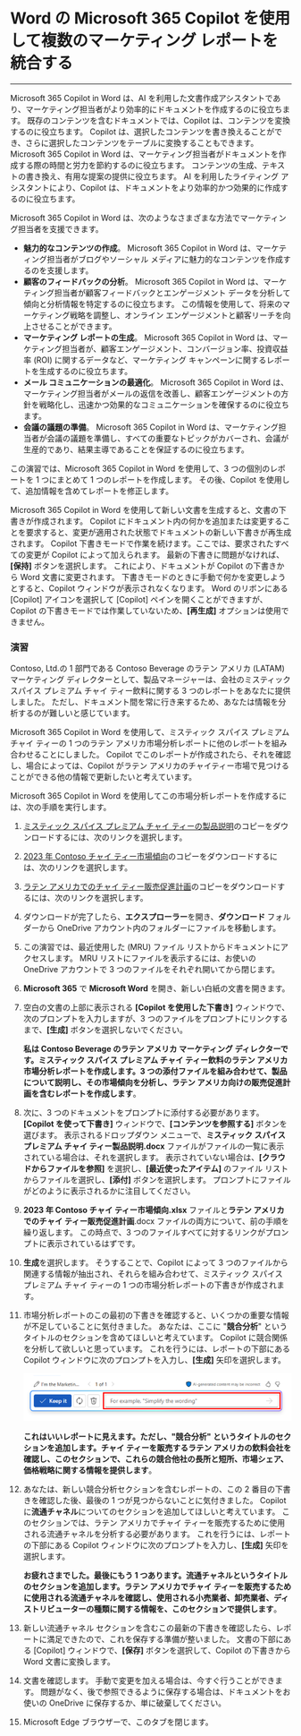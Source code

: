 # Word の Microsoft 365 Copilot を使用して複数のマーケティング レポートを統合する
---
Microsoft 365 Copilot in Word は、AI を利用した文書作成アシスタントであり、マーケティング担当者がより効率的にドキュメントを作成するのに役立ちます。 既存のコンテンツを含むドキュメントでは、Copilot は、コンテンツを変換するのに役立ちます。 Copilot は、選択したコンテンツを書き換えることができ、さらに選択したコンテンツをテーブルに変換することもできます。 Microsoft 365 Copilot in Word は、マーケティング担当者がドキュメントを作成する際の時間と労力を節約するのに役立ちます。 コンテンツの生成、テキストの書き換え、有用な提案の提供に役立ちます。 AI を利用したライティング アシスタントにより、Copilot は、ドキュメントをより効率的かつ効果的に作成するのに役立ちます。

Microsoft 365 Copilot in Word は、次のようなさまざまな方法でマーケティング担当者を支援できます。

 -  **魅力的なコンテンツの作成**。 Microsoft 365 Copilot in Word は、マーケティング担当者がブログやソーシャル メディアに魅力的なコンテンツを作成するのを支援します。
 -  **顧客のフィードバックの分析**。 Microsoft 365 Copilot in Word は、マーケティング担当者が顧客フィードバックとエンゲージメント データを分析して傾向と分析情報を特定するのに役立ちます。 この情報を使用して、将来のマーケティング戦略を調整し、オンライン エンゲージメントと顧客リーチを向上させることができます。
 -  **マーケティング レポートの生成**。 Microsoft 365 Copilot in Word は、マーケティング担当者が、顧客エンゲージメント、コンバージョン率、投資収益率 (ROI) に関するデータなど、マーケティング キャンペーンに関するレポートを生成するのに役立ちます。
 -  **メール コミュニケーションの最適化**。 Microsoft 365 Copilot in Word は、マーケティング担当者がメールの返信を改善し、顧客エンゲージメントの方針を戦略化し、迅速かつ効果的なコミュニケーションを確保するのに役立ちます。
 -  **会議の議題の準備**。 Microsoft 365 Copilot in Word は、マーケティング担当者が会議の議題を準備し、すべての重要なトピックがカバーされ、会議が生産的であり、結果主導であることを保証するのに役立ちます。

この演習では、Microsoft 365 Copilot in Word を使用して、3 つの個別のレポートを 1 つにまとめて 1 つのレポートを作成します。 その後、Copilot を使用して、追加情報を含めてレポートを修正します。

Microsoft 365 Copilot in Word を使用して新しい文書を生成すると、文書の下書きが作成されます。 Copilot にドキュメント内の何かを追加または変更することを要求すると、変更が適用された状態でドキュメントの新しい下書きが再生成されます。 Copilot 下書きモードで作業を続けます。ここでは、要求されたすべての変更が Copilot によって加えられます。 最新の下書きに問題がなければ、**[保持]** ボタンを選択します。 これにより、ドキュメントが Copilot の下書きから Word 文書に変更されます。 下書きモードのときに手動で何かを変更しようとすると、Copilot ウィンドウが表示されなくなります。 Word のリボンにある [Copilot] アイコンを選択して [Copilot] ペインを開くことができますが、Copilot の下書きモードでは作業していないため、**[再生成]** オプションは使用できません。

### 演習

Contoso, Ltd.の 1 部門である Contoso Beverage のラテン アメリカ (LATAM) マーケティング ディレクターとして、製品マネージャーは、会社のミスティック スパイス プレミアム チャイ ティー飲料に関する 3 つのレポートをあなたに提供しました。 ただし、ドキュメント間を常に行き来するため、あなたは情報を分析するのが難しいと感じています。

Microsoft 365 Copilot in Word を使用して、ミスティック スパイス プレミアム チャイ ティーの 1 つのラテン アメリカ市場分析レポートに他のレポートを組み合わせることにしました。 Copilot でこのレポートが作成されたら、それを確認し、場合によっては、Copilot がラテン アメリカのチャイティー市場で見つけることができる他の情報で更新したいと考えています。

Microsoft 365 Copilot in Word を使用してこの市場分析レポートを作成するには、次の手順を実行します。

1.  [ミスティック スパイス プレミアム チャイ ティーの製品説明](https://go.microsoft.com/fwlink/?linkid=2268929)のコピーをダウンロードするには、次のリンクを選択します。
2.  [2023 年 Contoso チャイ ティー市場傾向](https://go.microsoft.com/fwlink/?linkid=2269122)のコピーをダウンロードするには、次のリンクを選択します。
3.  [ラテン アメリカでのチャイ ティー販売促進計画](https://go.microsoft.com/fwlink/?linkid=2269126)のコピーをダウンロードするには、次のリンクを選択します。
4.  ダウンロードが完了したら、**エクスプローラー**を開き、**ダウンロード** フォルダーから OneDrive アカウント内のフォルダーにファイルを移動します。
5.  この演習では、最近使用した (MRU) ファイル リストからドキュメントにアクセスします。 MRU リストにファイルを表示するには、お使いの OneDrive アカウントで 3 つのファイルをそれぞれ開いてから閉じます。
6.  **Microsoft 365** で **Microsoft Word** を開き、新しい白紙の文書を開きます。
7.  空白の文書の上部に表示される **[Copilot を使用した下書き]** ウィンドウで、次のプロンプトを入力しますが、3 つのファイルをプロンプトにリンクするまで、**[生成]** ボタンを選択しないでください。
    
    **私は Contoso Beverage のラテン アメリカ マーケティング ディレクターです。ミスティック スパイス プレミアム チャイ ティー飲料のラテン アメリカ市場分析レポートを作成します。3 つの添付ファイルを組み合わせて、製品について説明し、その市場傾向を分析し、ラテン アメリカ向けの販売促進計画を含むレポートを作成します**。
8.  次に、3 つのドキュメントをプロンプトに添付する必要があります。 **[Copilot を使って下書き]** ウィンドウで、**[コンテンツを参照する]** ボタンを選びます。 表示されるドロップダウン メニューで、**ミスティック スパイス プレミアム チャイ ティー製品説明.docx** ファイルがファイルの一覧に表示されている場合は、それを選択します。 表示されていない場合は、**[クラウドからファイルを参照]** を選択し、**[最近使ったアイテム]** のファイル リストからファイルを選択し、**[添付]** ボタンを選択します。 プロンプトにファイルがどのように表示されるかに注目してください。
9.  **2023 年 Contoso チャイ ティー市場傾向.xlsx** ファイルと**ラテン アメリカでのチャイ ティー販売促進計画**.docx ファイルの両方について、前の手順を繰り返します。 この時点で、3 つのファイルすべてに対するリンクがプロンプトに表示されているはずです。
10. **生成**を選択します。 そうすることで、Copilot によって 3 つのファイルから関連する情報が抽出され、それらを組み合わせて、ミスティック スパイス プレミアム チャイ ティーの 1 つの市場分析レポートの下書きが作成されます。
11. 市場分析レポートのこの最初の下書きを確認すると、いくつかの重要な情報が不足していることに気付きました。 あなたは、ここに "**競合分析**" というタイトルのセクションを含めてほしいと考えています。 Copilot に競合関係を分析して欲しいと思っています。 これを行うには、レポートの下部にある Copilot ウィンドウに次のプロンプトを入力し、**[生成]** 矢印を選択します。
    
    ![Word 文書の下部に表示される Copilot プロンプト ウィンドウを示すスクリーンショット。](../media/copilot-window-word-a5ec12f6.png)
    
    
    **これはいいレポートに見えます。ただし、"競合分析" というタイトルのセクションを追加します。チャイ ティーを販売するラテン アメリカの飲料会社を確認し、このセクションで、これらの競合他社の長所と短所、市場シェア、価格戦略に関する情報を提供します**。
12. あなたは、新しい競合分析セクションを含むレポートの、この 2 番目の下書きを確認した後、最後の 1 つが見つからないことに気付きました。 Copilot に**流通チャネル**についてのセクションを追加してほしいと考えています。 このセクションでは、ラテン アメリカでチャイ ティーを販売するために使用される流通チャネルを分析する必要があります。 これを行うには、レポートの下部にある Copilot ウィンドウに次のプロンプトを入力し、**[生成]** 矢印を選択します。
    
    **お疲れさまでした。最後にもう 1 つあります。流通チャネルというタイトルのセクションを追加します。ラテン アメリカでチャイ ティーを販売するために使用される流通チャネルを確認し、使用される小売業者、卸売業者、ディストリビューターの種類に関する情報を、このセクションで提供します**。
13. 新しい流通チャネル セクションを含むこの最新の下書きを確認したら、レポートに満足できたので、これを保存する準備が整いました。 文書の下部にある [Copilot] ウィンドウで、**[保存]** ボタンを選択して、Copilot の下書きから Word 文書に変換します。
14. 文書を確認します。 手動で変更を加える場合は、今すぐ行うことができます。 問題がなく、後で参照できるように保存する場合は、ドキュメントをお使いの OneDrive に保存するか、単に破棄してください。
15. Microsoft Edge ブラウザーで、このタブを閉じます。
